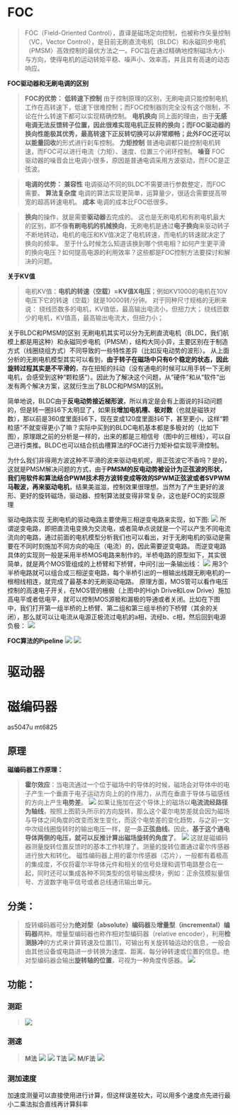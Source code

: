 <!--
 * @Author: 睦疏 
 * @Date: 2022-09-16 15:49:45
 * @LastEditors: 睦疏
 * @LastEditTime: 2022-11-03 22:34:02
 * @FilePath: \硬件组学习\电机.md
 * @Description: 
 * 
 * Copyright (c) 2022 by YTL2814454117 2814454117@qq.com, All Rights Reserved. 
-->
# FOC
>FOC（Field-Oriented Control），直译是磁场定向控制，也被称作矢量控制（VC，Vector Control），是目前无刷直流电机（BLDC）和永磁同步电机（PMSM）高效控制的最优方法之一。FOC旨在通过精确地控制磁场大小与方向，使得电机的运动转矩平稳、噪声小、效率高，并且具有高速的动态响应。

 **FOC驱动器和无刷电调的区别**
>**FOC的优势：**
**低转速下控制**
由于控制原理的区别，无刷电调只能控制电机工作在高转速下，低速下很难控制；而FOC控制器则完全没有这个限制，不论在什么转速下都可以实现精确控制。
**电机换向**
同上面的理由，由于**无感电调无法反馈转子位置，**因此很难实现电机正反转的换向；而FOC驱动器的换向性能极其优秀，最高转速下正反转切换可以非常顺畅；此外FOC还可以以**能量回收**的形式进行刹车控制。
**力矩控制**
普通电调都只能控制电机转速，而FOC可以进行电流（力矩）、速度、位置三个闭环控制。
**噪音**
FOC驱动器的噪音会比电调小很多，原因是普通电调采用方波驱动，而FOC是正弦波。

>**电调的优势：**
**兼容性**
电调驱动不同的BLDC不需要进行参数整定，而FOC需要。
**算法复杂度**
电调的算法实现更简单，运算量少，很适合需要提高带宽的超高转速电机。
**成本**
电调的成本比FOC低很多。

>**换向**的操作，就是需要**驱动器**去完成的。
这也是无刷电机和有刷电机最大的区别，即不像**有刷电机的机械换向**，无刷电机是通过**电子换向**来驱动转子不断地转动，电机的电压和KV值决定了电机转速，而电机的转速就决定了换向的频率。
至于什么时候怎么知道该换到哪个供电相？如何产生更平滑的换向电压？如何提高电源的利用效率？这些都是FOC控制方法要探讨和解决的问题。

**关于KV值**
>电机KV值：**电机的转速（空载）=KV值X电压**；例如KV1000的电机在10V电压下它的转速（空载）就是10000转/分钟。
对于同种尺寸规格的无刷来说：
绕线匝数多的电机，KV值低，最高输出电流小，但扭力大；
绕线匝数少的电机，KV值高，最高输出电流大，但扭力小；

关于BLDC和PMSM的区别
无刷电机其实可以分为无刷直流电机（BLDC，我们航模上都是用这种）和永磁同步电机（PMSM），结构大同小异，主要区别在于制造方式（线圈绕组方式）不同导致的一些特性差异（比如反电动势的波形）。
从上面分析的无刷电机模型其实可以看到，**由于转子在磁场中只有6个稳定的状态，因此旋转过程其实是不平滑的**，存在扭矩的抖动（没有通电的时候可以用手转一下无刷电机，会感受到这种“颗粒感”）。因此为了解决这个问题，从“硬件”和从“软件”出发有两个解决方案，这就衍生出了BLDC和PMSM的区别。

简单地说，BLDC由于**反电动势接近梯形波**，所以肯定是会有上面说的抖动问题的，但是转一圈抖6下太明显了，如果我**增加电机槽、极对数**（也就是磁铁对数），那以前是360度里面抖6下，现在变成120度里面抖6下，甚至更小，这样“颗粒感”不就变得更小了嘛？实际中买到的BLDC电机基本都是多极对的（比如下图），原理跟之前的分析是一样的，出来的都是三相信号（图中的三根线），可以自己进行类推。BLDC也可以结合抗齿槽算法的FOC进行力矩补偿实现平滑控制。

为什么我们非得用方波这种不平滑的波来驱动电机呢，用正弦波它不香吗？是的，这就是PMSM解决问题的方式，由于**PMSM的反电动势被设计为正弦波的形状，我们用软件和算法结合PWM技术将方波转变成等效的SPWM正弦波或者SVPWM马鞍波，再来驱动电机**，结果美滋滋，控制效果很理想。当然为了产生更好的波形、更好的旋转磁场，驱动器、控制算法就变得非常复杂，这也是FOC的实现原理

 驱动电路实现
无刷电机的驱动电路主要使用三相逆变电路来实现，如下图:
![](./image/三相逆变电路.jpg)
所谓逆变电路，即把直流电变换为交流电，或者简单点说就是一个可以产生不同电流流向的电路，通过前面的电机模型分析我们也可以看出，对于无刷电机的驱动是需要在不同时刻施加不同方向的电压（电流）的，因此需要逆变电路。
而逆变电路具体的实现则一般是采用半桥MOS电路来制作的。半桥电路的原型如下，其实很简单，就是两个MOS管组成的上桥臂和下桥臂，中间引出一条输出线：
![](./image/逆变电路具体.jpg)
用3个半桥电路就可以组合成三相逆变电路，每个半桥引出的一根输出线跟无刷电机的一根相线相连，就完成了最基本的无刷驱动电路。
原理方面，MOS管可以看作电压控制的高速电子开关，在MOS管的栅极（上图中的High Drive和Low Drive）施加高电平或者低电平，就可以控制MOS源极和漏极的导通或者关闭。比如在下图中，我们打开第一组半桥的上桥臂、第二组和第三组半桥的下桥臂（其余的关闭），那么就可以让电流从电源正极流过电机的a相，流经b、c相，然后回到电源负极：
![](./image/驱动电路实例.jpg)


 **FOC算法的Pipeline**
![](./image/FOCpipeline.jpg)
![](./image/FOC流程.png)


# 驱动器
# 磁编码器

as5047u
mt6825

## 原理
**磁编码器工作原理：**
>**霍尔效应**：当电流通过一个位于磁场中的导体的时候，磁场会对导体中的电子产生一个垂直于电子运动方向上的的作用力，从而在垂直于导体与磁感线的方向上产生**电势差**。
![](./image/%E7%A3%81%E7%BC%96%E5%8E%9F%E7%90%86.jpg)
如果让施加在这个导体上的磁场以**电流流经路径为轴线**，按照上图箭头所示的方向旋转，那么这个霍尔电势差就会因为磁场与导体之间角度的改变而发生变化，而这个电势差的变化趋势，与之前一文中次级线圈旋转时的输出电压一样，是一条**正弦曲线**。因此，**基于这个通电导体两侧的电压，就可以反推计算出磁场旋转的角度了**。
![](./image/磁编原理1.jpg)
这就是磁编码器测量旋转位置反馈时的基本工作机理了。测量的旋转位置通过霍尔传感器进行放大和转化。
磁性编码器上用的霍尔传感器（芯片），一般都有着极高的集成度，不仅将霍尔半导体元件和相关的信号处理和调节电路整合在一起，同时还可以集成各种不同类型的信号输出模块，例如：正余弦模拟量信号、方波数字电平信号或者总线通讯输出单元。

## 分类：
>旋转编码器可分为**绝对型（absolute）编码器**及**增量型（incremental）编码器**两种。增量型编码器也称作相对型编码器（relative encoder），利用**检测脉冲**的方式来计算转速及位置[1]，可输出有关旋转轴运动的信息，一般会由其他设备或电路进一步转换为速度、距离、每分钟转速或位置的信息。绝对型编码器会输出**旋转轴的位置**，可视为一种角度传感器。
![](./image/%E7%A3%81%E7%BC%96%E5%88%86%E7%B1%BB.png)

## 功能：
### 测距
>![](./image/%E6%B5%8B%E8%B7%9D.png)
### 测速
>**M法**
![](./image/M法.png)
![](./image/M法%20(2).png)
**T法**
![](./image/T法.png)
**M/F法**
![](./image/MT法.png)

### 测加速度
加速度测量可以直接使用进行计算，但这样误差较大，可以用多个速度点先进行最小二乘法拟合直线再计算斜率


